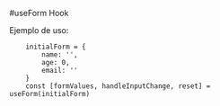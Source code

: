 #useForm Hook

Ejemplo de uso:
```
    initialForm = {
        name: '',
        age: 0,
        email: ''
    }
    const [formValues, handleInputChange, reset] = useForm(initialForm)
```